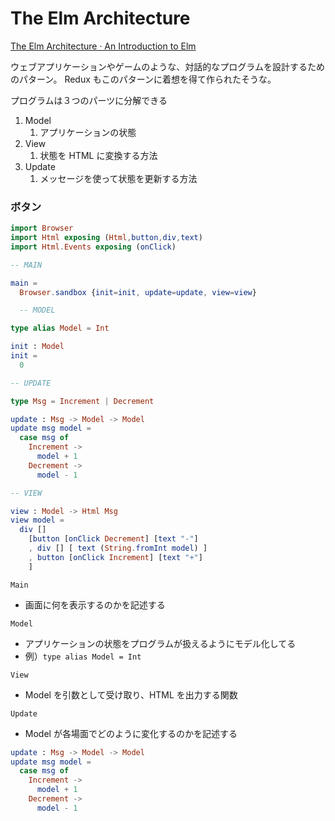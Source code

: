 # The Elm Architecture

[The Elm Architecture · An Introduction to Elm](https://guide.elm-lang.jp/architecture/)

ウェブアプリケーションやゲームのような、対話的なプログラムを設計するためのパターン。
Redux もこのパターンに着想を得て作られたそうな。

プログラムは３つのパーツに分解できる

1. Model
   1. アプリケーションの状態
2. View
   1. 状態を HTML に変換する方法
3. Update
   1. メッセージを使って状態を更新する方法

### ボタン

```elm
import Browser
import Html exposing (Html,button,div,text)
import Html.Events exposing (onClick)

-- MAIN

main =
  Browser.sandbox {init=init, update=update, view=view}

  -- MODEL

type alias Model = Int

init : Model
init =
  0

-- UPDATE

type Msg = Increment | Decrement

update : Msg -> Model -> Model
update msg model =
  case msg of
    Increment ->
      model + 1
    Decrement ->
      model - 1

-- VIEW

view : Model -> Html Msg
view model =
  div []
    [button [onClick Decrement] [text "-"]
    , div [] [ text (String.fromInt model) ]
    , button [onClick Increment] [text "+"]
    ]
```

`Main`

- 画面に何を表示するのかを記述する

`Model`

- アプリケーションの状態をプログラムが扱えるようにモデル化してる
- 例）`type alias Model = Int`

`View`

- Model を引数として受け取り、HTML を出力する関数

`Update`

- Model が各場面でどのように変化するのかを記述する

```elm
update : Msg -> Model -> Model
update msg model =
  case msg of
    Increment ->
      model + 1
    Decrement ->
      model - 1
```
